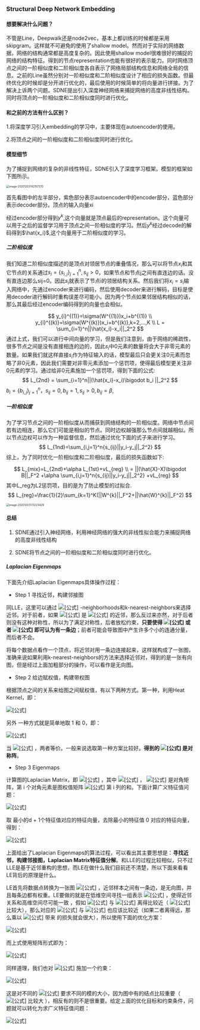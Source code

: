 ### Structural Deep Network Embedding

#### 想要解决什么问题？

不管是Line，Deepwalk还是node2vec，基本上都训练的时候都是采用skipgram。这样就不可避免的使用了shallow model。然而对于实际的网络数据，网络的结构通常都是高度复杂的。因此使用shallow model很难很好的捕捉的网络的结构特征。得到的节点representation也能有很好的表示能力。同时网络顶点之间的一阶相似度和二阶相似度各自表示了网络局部结构信息和网络全局的信息。之前的Line虽然分别对一阶相似度和二阶相似度设计了相应的损失函数。但最终优化的时候却是分开进行优化的，最后使用的时候简单的将向量进行拼接。为了解决上诉两个问题。SDNE提出引入深度神经网络来捕捉网络的高度非线性结构。同时将顶点的一阶相似度和二阶相似度同时进行优化。

#### 和之前的方法有什么区别？

1.将深度学习引入embedding的学习中，主要体现在autoencoder的使用。

2.将顶点之间的一阶相似度和二阶相似度同时进行优化。

#### 模型细节

为了捕捉到网络的复杂的非线性特征，SDNE引入了深度学习框架。模型的框架如下图所示。

<img src="/Users/eason/Library/Application Support/typora-user-images/image-20201203142157370.png" alt="image-20201203142157370" style="zoom:50%;" />

首先看图中的左半部分，紫色部分表示autoencoder中的encoder部分，蓝色部分表示decoder部分。顶点的输入向量xi

经过encoder部分得到$y^k$,这个向量就是顶点最后的representation。这个向量可以用于之后的监督学习用于顶点之间一阶相似度的学习。然后$y^k$经过decode的解码得到$\hat{x_i}$,这个向量用于二阶相似度的学习。

##### 二阶相似度

我们知道二阶相似度描述的是顶点对领居节点的重叠情况，那么可以将节点$x_i$和其它节点的关系通过$s_i=\{s_{i,j}\}_{j=1}^n,s_{ij}>0$，如果节点和节点j之间有直连边的话。没有直连边那么sij=0。因此$s_i$就表示了节点i的领居结构关系。然后我们将$x_i=s_i$输入网络中，先通过encoder来进行编码，然后使用decoder来进行解码，目标是使用decoder进行解码时重构误差尽可能小。因为两个节点如果邻居结构相似的话，那么其最后经过encoder编码得到的向量也会相似。


$$
y_{i}^{(1)}=\sigma(W^{(1)})x_i+b^{(1)} \\
y_{i}^{(k)}=\sigma(W^{(k)})x_i+b^{(k)},k=2,...,K \\
L = \sum_{i=1}^n||\hat{x_i}-x_i||_2^2
$$
通过上式，我们可以进行中间向量的学习，但是我们注意到，由于网络的稀疏性，很多节点之间是没有直接相连的边的，因此$s_i$中0元素的数量将会大于非零元素的数量。如果我们就这样直接$s_i$作为特征输入的话，模型最后只会更关注0元素而忽略了非0元素，因此我们需要对非零元素添加一个惩罚项，使得最后模型更关注非0元素的学习。通过给非0元素施加一个惩罚项，得到下面的公式:
$$
L_{2nd} = \sum_{i=1}^n||(\hat{x_i}-x_i)\bigodot b_i ||_2^2
$$
$b_i=\{b_{i,j}\}_{j=1}^n，s_{ij}=0,b_{ij}=1,s_{ij}>0,b_{ij}=\beta$,

##### 一阶相似度

为了学习节点之间的一阶相似度从而捕获到网络结构的一阶相似度。网络中节点间若有边相连，那么它们可能是相似的节点。同时边权越强那么节点间就越相似。所以节点边权可以作为一种监督信息，然后通过优化下面的式子来进行学习。
$$
L_{1nd}=\sum_{i,j=1}^n{s_{ij}||y_i-y_j||_2^2}
$$
综上，为了同时优化一阶相似度和二阶相似度，最后的损失函数如下:


$$
L_{mix}=L_{2nd}+\alpha L_{1st}+vL_{reg} \\
= ||(\hat{X}-X)\bigodot B||_F^2 +\alpha \sum_{i,j=1}^n{s_{ij}||y_i-y_j||_2^2} +vL_{reg}
$$
其中L_reg为L2惩罚项，目的是为了防止模型的过拟合.
$$
L_{reg}=\frac{1}{2}\sum_{k=1}^K(||W^{k}||_F^2+||\hat{W}^{k}||_F^2)
$$


<img src="/Users/eason/Library/Application Support/typora-user-images/image-20201203173223429.png" alt="image-20201203173223429" style="zoom:50%;" />

#### 总结

1. SDNE通过引入神经网络，利用神经网络的强大的非线性拟合能力来捕捉网络的高度非线性结构

2. SDNE将节点之间的一阶相似度和二阶相似度同时进行优化。



##### Laplacian Eigenmaps

下面先介绍Laplacian Eigenmaps具体操作过程：

- Step 1 寻找近邻，构建邻接图

同LLE，这里可以通过 ![[公式]](https://www.zhihu.com/equation?tex=%5Cepsilon) -neighborhoods和k-nearest-neighbors来选择近邻。对于前者，如果 ![[公式]](https://www.zhihu.com/equation?tex=x_i) 是 ![[公式]](https://www.zhihu.com/equation?tex=x_j) 的近邻，那么反过来亦然，对于后者则没有这种对称性，所以为了满足对称性，后者放松约束，**只要使得 ![[公式]](https://www.zhihu.com/equation?tex=x_j+%5Cin+%5Cmathcal+N_k%28x_i%29) 或者 ![[公式]](https://www.zhihu.com/equation?tex=x_i+%5Cin+%5Cmathcal+N_k%28x_j%29) 即可认为有一条边**；前者可能会导致图中产生许多个小的连通分量，而后者不会。

将每个数据点看作一个顶点，将近邻对用一条边连接起来，这样就构成了一张图，准确来说如果利用k-nearest-neighbors的方法来选择近邻对，得到的是一张有向图，但是经过上面加粗部分的操作，可以看作是无向图。

- Step 2 给边赋权值，构建带权图

根据顶点之间的关系来给图之间赋权值，有以下两种方式。第一种，利用Heat Kernel，即：

![[公式]](https://www.zhihu.com/equation?tex=W_%7Bij%7D+%3D+%5Cexp+%5Cleft%28+-%5Cfrac%7B%5CVert+x_i+-+x_j+%5CVert_2%5E2%7D%7Bt%7D+%5Cright%29+%2C+%5Cqquad+Connected%28x_i%2C+x_j%29%5C%5C+W_%7Bij%7D+%3D+0%2C+%5Cqquad+NotConnected%28x_i%2C+x_j%29)

另外 一种方式就是简单地取 1 和 0，即：

![[公式]](https://www.zhihu.com/equation?tex=W_%7Bij%7D+%3D+1%2C+%5Cqquad+Connected%28x_i%2C+x_j%29%5C%5C+W_%7Bij%7D+%3D+0%2C+%5Cqquad+NotConnected%28x_i%2C+x_j%29)

当 ![[公式]](https://www.zhihu.com/equation?tex=t+%5Crightarrow+%2B%5Cinfty) ，两者等价。一般来说选取第一种方案比较好。**得到的 ![[公式]](https://www.zhihu.com/equation?tex=W) 是对称阵**。

- Step 3 Eigenmaps

计算图的Laplacian Matrix，即 ![[公式]](https://www.zhihu.com/equation?tex=L+%3D+D+-+W) ，其中 ![[公式]](https://www.zhihu.com/equation?tex=D_%7Bii%7D+%3D+%5Csum_j+W_%7Bji%7D) ， ![[公式]](https://www.zhihu.com/equation?tex=D) 是对角矩阵，第 i 个对角元素是图权值矩阵 ![[公式]](https://www.zhihu.com/equation?tex=W) 第 i 列的和。下面计算广义特征值问题：

![[公式]](https://www.zhihu.com/equation?tex=Lf+%3D+%5Clambda+Df+%5C%5C)

取 最小的d + 1个特征值对应的特征向量，去除最小的特征值 0 对应的特征向量，得到：

![[公式]](https://www.zhihu.com/equation?tex=Y+%3D+%5Bf_1%3B+f_2%3B+%5Ccdots%3B+f_d%5D+%5Cin+R%5E%7Bn%5Ctimes+d%7D+%5C%5C)

上面给出了Laplacian Eigenmaps的算法过程，可以看出其主要思想是：**寻找近邻，构建邻接图，Laplacian Matrix特征值分解**。和LLE的过程比较相似，只不过LLE是基于近邻重构的思想，而LE在做什么我们目前还不清楚，所以下面来看看LE背后的原理是什么。

LE首先将数据点转换为一张图 ![[公式]](https://www.zhihu.com/equation?tex=G+%3D+%28V%2C+E%29) ，近邻样本之间有一条边，是无向图，并且每条边都有权重。LE要做的就是在低维空间寻找一组表示 ![[公式]](https://www.zhihu.com/equation?tex=Y+%3D+%5By_1%3By_2%3B%5Ccdots%3By_n%5D%5ET+%5Cin+R%5E%7Bn%5Ctimes+d%7D) ，使得近邻关系和高维空间尽可能一致 ，假如 ![[公式]](https://www.zhihu.com/equation?tex=x_i) 与 ![[公式]](https://www.zhihu.com/equation?tex=x_j) 离得比较近（ ![[公式]](https://www.zhihu.com/equation?tex=W_%7Bij%7D) 比较大），那么对应的 ![[公式]](https://www.zhihu.com/equation?tex=y_i) 与 ![[公式]](https://www.zhihu.com/equation?tex=y_j) 也应该比较近（如果二者离得远，那么乘以 ![[公式]](https://www.zhihu.com/equation?tex=W_%7Bij%7D) 带来 的损失就会很大），所以使用下面的优化方案：

![[公式]](https://www.zhihu.com/equation?tex=%5Cmin_Y%5Cfrac%7B1%7D%7B2%7D%5Csum_%7Bi%3D1%7D%5En+%5Csum_%7Bj%3D1%7D%5En+W_%7Bij%7D%5CVert+y_i+-+y_j+%5CVert_2%5E2+%5C%5C)

而上式使用矩阵形式即为：

![[公式]](https://www.zhihu.com/equation?tex=%5Cmin_Y%5Cfrac%7B1%7D%7B2%7D%5Csum_%7Bi%3D1%7D%5En+%5Csum_%7Bj%3D1%7D%5En+W_%7Bij%7D%5CVert+y_i+-+y_j+%5CVert_2%5E2+%3D+%5Cmin_Y+%5Cfrac%7B1%7D%7B2%7Dtr%5Cleft%28+Y%5ET%28D-W%29Y%5Cright%29%5C%5C)

同样道理，我们也对 ![[公式]](https://www.zhihu.com/equation?tex=Y) 施加一个约束：

![[公式]](https://www.zhihu.com/equation?tex=Y%5ETDY+%3D+I%5E%7Bd%5Ctimes+d%7D+%5C%5C)

这是对不同的 ![[公式]](https://www.zhihu.com/equation?tex=y_i) 要求不同的模的大小，因为图中有的结点比较重要（ ![[公式]](https://www.zhihu.com/equation?tex=D_%7Bii%7D) 比较大 ），相反有的则不是很重要。给定上面的优化目标和约束条件，问题就可以转化为求广义特征值问题：

![[公式]](https://www.zhihu.com/equation?tex=Lf+%3D+%5Clambda+Df+%5C%5C)









